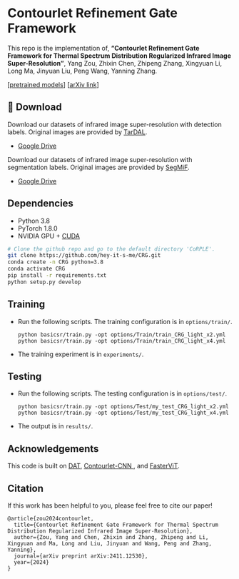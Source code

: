 # Contourlet Refinement Gate Framework 
This repo is the implementation of,
**“Contourlet Refinement Gate Framework for Thermal Spectrum Distribution Regularized Infrared Image Super-Resolution”**, 
Yang Zou, Zhixin Chen, Zhipeng Zhang, Xingyuan Li, Long Ma, Jinyuan Liu, Peng Wang, Yanning Zhang.

[[pretrained models](https://drive.google.com/drive/folders/1lhk2MQX6JLE_t-QkJQ7aSZP_OvV4oP4k?usp=sharing)]
[[arXiv link](https://arxiv.org/pdf/2411.12530)]

## 🤖 Download
Download our datasets of infrared image super-resolution with detection labels. Original images are provided by [TarDAL](https://drive.google.com/drive/folders/1H-oO7bgRuVFYDcMGvxstT1nmy0WF_Y_6?usp=sharing).
- [Google Drive](https://drive.google.com/file/d/1h-v5vS6DnRBHI2XxpsFya-Li3rcWcXw1/view?usp=sharing)
  
Download our datasets of infrared image super-resolution with segmentation labels. Original images are provided by [SegMiF](https://drive.google.com/drive/folders/1T_jVi80tjgyHTQDpn-TjfySyW4CK1LlF?usp=sharing).
- [Google Drive](https://drive.google.com/file/d/1M8bKv8Z6CuOOR7g7hBYo36EToVkEy0Ly/view?usp=sharing)

## Dependencies

- Python 3.8
- PyTorch 1.8.0
- NVIDIA GPU + [CUDA](https://developer.nvidia.com/cuda-downloads)

```bash
# Clone the github repo and go to the default directory 'CoRPLE'.
git clone https://github.com/hey-it-s-me/CRG.git
conda create -n CRG python=3.8
conda activate CRG
pip install -r requirements.txt
python setup.py develop
```

## Training
- Run the following scripts. The training configuration is in `options/train/`.
  ```shell
  python basicsr/train.py -opt options/Train/train_CRG_light_x2.yml
  python basicsr/train.py -opt options/Train/train_CRG_light_x4.yml
  ```
- The training experiment is in `experiments/`.
  
## Testing
- Run the following scripts. The testing configuration is in `options/test/`.
  ```shell
  python basicsr/train.py -opt options/Test/my_test_CRG_light_x2.yml
  python basicsr/train.py -opt options/Test/my_test_CRG_light_x4.yml
  ```
- The output is in `results/`.

## Acknowledgements

This code is built on  [DAT](https://github.com/zhengchen1999/DAT.git), [Contourlet-CNN
](https://github.com/xKHUNx/Contourlet-CNN), and [FasterViT](https://github.com/NVlabs/FasterViT).

## Citation

If this work has been helpful to you, please feel free to cite our paper!

```
@article{zou2024contourlet,
  title={Contourlet Refinement Gate Framework for Thermal Spectrum Distribution Regularized Infrared Image Super-Resolution},
  author={Zou, Yang and Chen, Zhixin and Zhang, Zhipeng and Li, Xingyuan and Ma, Long and Liu, Jinyuan and Wang, Peng and Zhang, Yanning},
  journal={arXiv preprint arXiv:2411.12530},
  year={2024}
}
```
